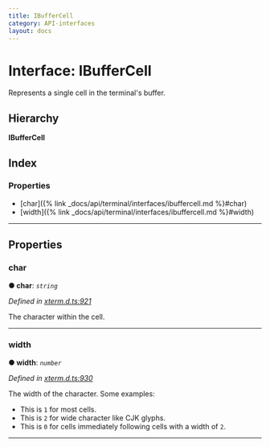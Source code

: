 ```yaml
---
title: IBufferCell
category: API-interfaces
layout: docs
---
```



# Interface: IBufferCell

Represents a single cell in the terminal's buffer.

## Hierarchy

**IBufferCell**

## Index

### Properties

* [char]({% link _docs/api/terminal/interfaces/ibuffercell.md %}#char)
* [width]({% link _docs/api/terminal/interfaces/ibuffercell.md %}#width)

---

## Properties

<a id="char"></a>

###  char

**● char**: *`string`*

*Defined in [xterm.d.ts:921](https://github.com/Tyriar/xterm.js/blob/4.0.0/typings/xterm.d.ts#L921)*

The character within the cell.

___
<a id="width"></a>

###  width

**● width**: *`number`*

*Defined in [xterm.d.ts:930](https://github.com/Tyriar/xterm.js/blob/4.0.0/typings/xterm.d.ts#L930)*

The width of the character. Some examples:

*   This is `1` for most cells.
*   This is `2` for wide character like CJK glyphs.
*   This is `0` for cells immediately following cells with a width of `2`.

___

